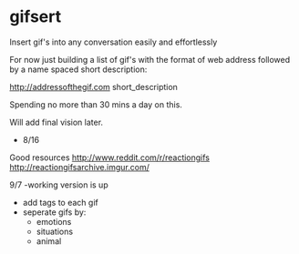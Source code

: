 gifsert
=======

Insert gif's into any conversation easily and effortlessly

For now just building a list of gif's with the format of web address followed by a name spaced short description:

http://addressofthegif.com short_description

Spending no more than 30 mins a day on this.

Will add final vision later.

- 8/16

Good resources
http://www.reddit.com/r/reactiongifs
http://reactiongifsarchive.imgur.com/



9/7
-working version is up
- add tags to each gif
- seperate gifs by:
    - emotions
    - situations
    - animal
